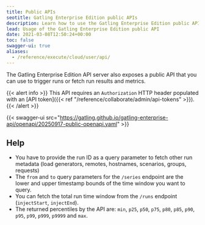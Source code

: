 ```yaml
---
title: Public APIs
seotitle: Gatling Enterprise Edition public APIs
description: Learn how to use the Gatling Enterprise Edition public APIs with its Swagger (OpenAPI) documentation.
lead: Usage of the Gatling Enterprise Edition public API
date: 2021-03-08T12:50:24+00:00
toc: false
swagger-ui: true
aliases:
  - /reference/execute/cloud/user/api/
---
```


The Gatling Enterprise Edition API server also exposes a public API that you can use to trigger runs or fetch run results and metrics.

{{< alert info >}}
This API requires an `Authorization` HTTP header populated with an [API token]({{< ref "/reference/collaborate/admin/api-tokens" >}}).
{{< /alert >}}

{{< swagger-ui src="https://gatling.github.io/gatling-enterprise-api/openapi/20250917-public-openapi.yaml" >}}

## Help
- You have to provide the run ID as a query parameter to fetch other run metadata (load generators, remotes, hostnames, scenarios, groups, requests)
- The `from` and `to` query parameters for the `/series` endpoint are the lower and upper timestamp bounds of the time window you want to query. 
- You can fetch the total run time window from the `/runs` endpoint (`injectStart`, `injectEnd`).
- The returned percentiles by the API are: `min`, `p25`, `p50`, `p75`, `p80`, `p85`, `p90`, `p95`, `p99`, `p999`, `p9999` and `max`.
